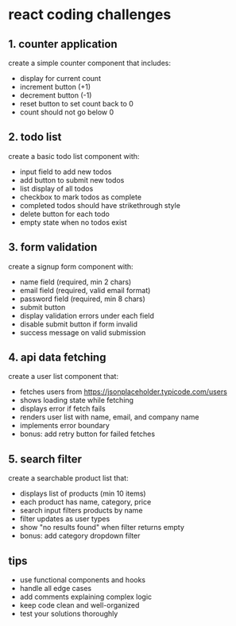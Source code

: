 # react coding challenges

## 1. counter application
create a simple counter component that includes:
- display for current count
- increment button (+1)
- decrement button (-1) 
- reset button to set count back to 0
- count should not go below 0

## 2. todo list
create a basic todo list component with:
- input field to add new todos
- add button to submit new todos
- list display of all todos
- checkbox to mark todos as complete
- completed todos should have strikethrough style
- delete button for each todo
- empty state when no todos exist

## 3. form validation
create a signup form component with:
- name field (required, min 2 chars)
- email field (required, valid email format)
- password field (required, min 8 chars)
- submit button
- display validation errors under each field
- disable submit button if form invalid
- success message on valid submission

## 4. api data fetching
create a user list component that:
- fetches users from https://jsonplaceholder.typicode.com/users
- shows loading state while fetching
- displays error if fetch fails
- renders user list with name, email, and company name
- implements error boundary
- bonus: add retry button for failed fetches

## 5. search filter
create a searchable product list that:
- displays list of products (min 10 items)
- each product has name, category, price
- search input filters products by name
- filter updates as user types
- show "no results found" when filter returns empty
- bonus: add category dropdown filter

## tips
- use functional components and hooks
- handle all edge cases
- add comments explaining complex logic
- keep code clean and well-organized
- test your solutions thoroughly 